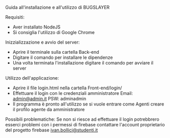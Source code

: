 Guida all'installazione e all'utilizzo di BUGSLAYER

Requisiti:
- Aver installato NodeJS
- Si consiglia l'utilizzo di Google Chrome 

Inizzializzazione e avvio del server:
- Aprire il terminale sulla cartella Back-end
- Digitare il comando <npm install> per installare le dipendenze
- Una volta terminata l'installazione digitare il comando <node server.js> per avviare il server

Utilizzo dell'applicazione:
- Aprire il file login.html nella cartella Front-end/login/
- Effettuare il login con le credenziali amministratore Email: admin@admin.it PSW: adminadmin
- Il programma è pronto all'utilizzo se si vuole entrare come Agenti creare il profilo agente da amministratore

Possibili problematiche:
Se non si riesce ad effettuare il login potrebbrero esserci problemi con i permessi di firebase 
contattare l'account proprietario del progetto firebase ivan.bollici@studenti.it 